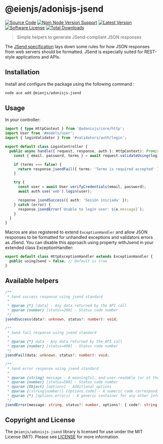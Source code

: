# @eienjs/adonisjs-jsend

[![Source Code][badge-source]][source]
[![Npm Node Version Support][badge-node-version]][node-version]
[![Latest Version][badge-release]][release]
[![Software License][badge-license]][license]
[![Total Downloads][badge-downloads]][downloads]

<!-- [![Build Status][badge-build]][build] -->

> Simple helpers to generate JSend-compliant JSON responses

The [JSend specification](https://github.com/omniti-labs/jsend) lays down some rules for how JSON responses from web servers should be formatted. JSend is especially suited for REST-style applications and APIs.

## Installation

Install and configure the package using the following command :

```bash
node ace add @eienjs/adonisjs-jsend
```

## Usage

In your controller:

```ts
import { type HttpContext } from '@adonisjs/core/http';
import User from '#models/user';
import { loginValidator } from '#validators/auth/login';

export default class LoginController {
  public async handle({ request, response, auth }: HttpContext): Promise<void> {
    const { email, password, terms } = await request.validateUsing(loginValidator);

    if (terms === false) {
      return response.jsendFail({ terms: 'Terms is required accepted' });
    }

    try {
      const user = await User.verifyCredentials(email, password);
      await auth.use('web').login(user);

      response.jsendSuccess({ auth: 'Sesión iniciada' });
    } catch (error) {
      response.jsendError(`Unable to login user: ${e.message}`);
    }
  }
}
```

Macros are also registered to extend `ExceptionHandler` and allow JSON responses to be formatted for unhandled exceptions and validators errors as JSend. You can disable this approach using property withJsend in your extended class ExceptionHandler:

```ts
export default class HttpExceptionHandler extends ExceptionHandler {
  public usingJsend = false; // Default is true
}
```

## Available helpers

```ts
/**
 * Send success response using jsend standard
 *
 * @param {*} [data] - Any data returned by the API call
 * @param {number} [status=200] - Status code number
 */
jsendSuccess(data?: unknown, status?: number): void;

/**
 * Send fail response using jsend standard
 *
 * @param {*} data - Any data returned by the API call
 * @param {number} [status=400] - Status code number
 */
jsendFail(data: unknown, status?: number): void;

/**
 * Send error response using jsend standard
 *
 * @param {string} message - A meaningful, end-user-readable (or at the least log-worthy) message, explaining what went wrong
 * @param {number} [status=500] - Status code number
 * @param {Object} [options] - Additional options
 * @param {(string|number)} [options.code] - A numeric code corresponding to the error, if applicable
 * @param {*} [options.errors] - A generic container for any other information about the error, i.e. the conditions that caused the error, stack traces, etc
 */
jsendError(message: string, status?: number, options?: { code?: string | number; errors?: unknown }): void;
```

## Copyright and License

The `@eienjs/adonisjs-jsend` library is licensed for use under the MIT License (MIT). Please see [LICENSE][] for more information.

[source]: https://github.com/eienjs/adonisjs-jsend
[node-version]: https://www.npmjs.com/package/@eienjs/adonisjs-jsend
[release]: https://www.npmjs.com/package/@eienjs/adonisjs-jsend
[license]: https://github.com/eienjs/adonisjs-jsend/blob/main/LICENSE.md
[build]: https://github.com/eienjs/adonisjs-jsend/actions/workflows/test.yml?query=branch:main
[downloads]: https://www.npmjs.com/package/@eienjs/adonisjs-jsend
[badge-source]: https://img.shields.io/badge/source-eienjs/adonisjs--jsend-blue.svg?logo=github
[badge-node-version]: https://img.shields.io/node/v/@eienjs/adonisjs-jsend.svg?logo=nodedotjs
[badge-release]: https://img.shields.io/npm/v/@eienjs/adonisjs-jsend.svg?logo=npm
[badge-license]: https://img.shields.io/github/license/eienjs/adonisjs-jsend?logo=open-source-initiative
[badge-build]: https://img.shields.io/github/actions/workflow/status/eienjs/adonisjs-jsend/test.yml?branch=main
[badge-downloads]: https://img.shields.io/npm/dm/@eienjs/adonisjs-jsend.svg?logo=npm
